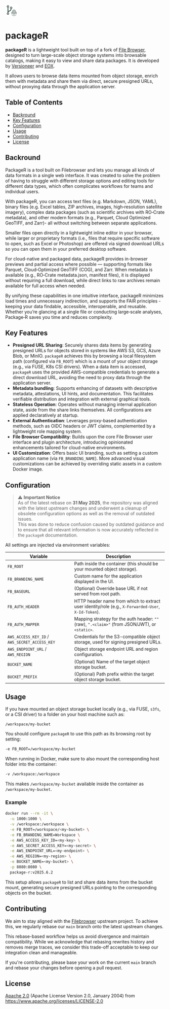 <img src="https://raw.githubusercontent.com/versioneer-tech/package-r-design/main/logo.png" height="40"/>

# packageR
<a name="introduction"></a>

**packageR** is a lightweight tool built on top of a fork of [File Browser](https://github.com/filebrowser/filebrowser/), designed to turn large-scale object storage systems into browsable catalogs, making it easy to view and share data packages. It is developed by [Versioneer](https://versioneer.at) and [EOX](https://eox.at).

It allows users to browse data items mounted from object storage, enrich them with metadata and share them via direct, secure presigned URLs, without proxying data through the application server.

## Table of Contents
- [Backround](#backround)
- [Key Features](#key-features)
- [Configuration](#configuration)
- [Usage](#usage)
- [Contributing](#contributing)
- [License](#license)

## Backround

PackageR is a tool built on Filebrowser and lets you manage all kinds of data formats in a single web interface. It was created to solve the problem of having to struggle with different storage options and editing tools for different data types, which often complicates workflows for teams and individual users.

With packageR, you can access text files (e.g. Markdown, JSON, YAML), binary files (e.g. Excel tables, ZIP archives, images, high‑resolution satellite imagery), complex data packages (such as scientific archives with RO‑Crate metadata), and other modern formats (e.g., Parquet, Cloud Optimized GeoTIFF, and Zarr)- all without switching between separate applications.

Smaller files open directly in a lightweight inline editor in your browser, while larger or proprietary formats (i.e., files that require specific software to open, such as Excel or Photoshop) are offered via signed download URLs so you can open them in your preferred desktop software.

For cloud-native and packaged data, packageR provides in-browser previews and partial access where possible — supporting formats like Parquet, Cloud‑Optimized GeoTIFF (COG), and Zarr. When metadata is available (e.g., RO‑Crate metadata.json, manifest files), it is displayed without requiring a full download, while direct links to raw archives remain available for full access when needed.

By unifying these capabilities in one intuitive interface, packageR minimizes load times and unnecessary indirection, and supports the FAIR principles - keeping your data findable, accessible, interoperable, and reusable. Whether you’re glancing at a single file or conducting large‑scale analyses, Package‑R saves you time and reduces complexity.


## Key Features
<a name="key-features"></a>

- **Presigned URL Sharing**: Securely shares data items by generating presigned URLs for objects stored in systems like AWS S3, GCS, Azure Blob, or MinIO. `packageR` achieves this by browsing a local filesystem path (configured via `FB_ROOT`) which is a mount of your object storage (e.g., via FUSE, K8s CSI drivers). When a data item is accessed, `packageR` uses the provided AWS-compatible credentials to generate a direct download URL, avoiding the need to proxy data through the application server.
- **Metadata bundling**: Supports enhancing of datasets with descriptive metadata, attestations, UI hints, and documentation. This facilitates verifiable distribution and integration with external graphical tools.
- **Stateless Operation**: Operates without managing internal application state, aside from the share links themselves. All configurations are applied declaratively at startup.
- **External Authentication**: Leverages proxy-based authentication methods, such as OIDC headers or JWT claims, complemented by a lightweight role mapping system.
- **File Browser Compatibility**: Builds upon the core File Browser user interface and plugin architecture, introducing opinionated enhancements tailored for cloud-native environments.
- **UI Customization**: Offers basic UI branding, such as setting a custom application name (via `FB_BRANDING_NAME`). More advanced visual customizations can be achieved by overriding static assets in a custom Docker image.

## Configuration
<a name="configuration"></a>

> ⚠️ **Important Notice**  
> As of the latest rebase on **31 May 2025**, the repository was aligned with the latest upstream changes and underwent a cleanup of obsolete configuration options as well as the removal of outdated issues.  
> This was done to reduce confusion caused by outdated guidance and to ensure that all relevant information is now accurately reflected in the `packageR` documentation.


All settings are injected via environment variables:

| Variable                                       | Description                                                                                                  |
|------------------------------------------------|--------------------------------------------------------------------------------------------------------------|
| `FB_ROOT`                                      | Path inside the container (this should be your mounted object storage).                                      |
| `FB_BRANDING_NAME`                             | Custom name for the application displayed in the UI.                                                         |
| `FB_BASEURL`                                   | (Optional) Override base URL if not served from root path.                                                   |
| `FB_AUTH_HEADER`                               | HTTP header name from which to extract user identity/role (e.g., `X-Forwarded-User`, `X-Id-Token`).          |
| `FB_AUTH_MAPPER`                               | Mapping strategy for the auth header: `""` (raw), `".<claim>"` (from JSON/JWT), or `<static>`.               |
| `AWS_ACCESS_KEY_ID` / `AWS_SECRET_ACCESS_KEY`  | Credentials for the S3-compatible object storage, used for signing presigned URLs.                           |
| `AWS_ENDPOINT_URL` / `AWS_REGION`              | Object storage endpoint URL and region configuration.                                                        |
| `BUCKET_NAME`                                  | (Optional) Name of the target object storage bucket.                                                         |
| `BUCKET_PREFIX`                                | (Optional) Path prefix within the target object storage bucket.                                              |

## Usage
<a name="usage"></a>

If you have mounted an object storage bucket locally (e.g., via FUSE, `s3fs`, or a CSI driver) to a folder on your host machine such as:

```
/workspace/my-bucket
```

You should configure `packageR` to use this path as its browsing root by setting:

```bash
-e FB_ROOT=/workspace/my-bucket
```

When running in Docker, make sure to also mount the corresponding host folder into the container:

```bash
-v /workspace:/workspace
```

This makes `/workspace/my-bucket` available inside the container as `/workspace/my-bucket`.

### Example

```bash
docker run --rm -it \
  -u 1000:1000 \
  -v /workspace:/workspace \
  -e FB_ROOT=/workspace/<my-bucket> \
  -e FB_BRANDING_NAME=Workspace \
  -e AWS_ACCESS_KEY_ID=<my-key> \
  -e AWS_SECRET_ACCESS_KEY=<my-secret> \
  -e AWS_ENDPOINT_URL=<my-endpoint> \
  -e AWS_REGION=<my-region> \
  -e BUCKET_NAME=<my-bucket> \
  -p 8080:8080 \
  package-r:v2025.6.2
```

This setup allows `packageR` to list and share data items from the bucket mount, generating secure presigned URLs pointing to the corresponding objects on the bucket.

## Contributing
<a name="contributing"></a>

We aim to stay aligned with the [Filebrowser](https://github.com/filebrowser/filebrowser) upstream project. To achieve this, we regularly rebase our `main` branch onto the latest upstream changes.

This rebase-based workflow helps us avoid divergence and maintain compatibility. While we acknowledge that rebasing rewrites history and removes merge traces, we consider this trade-off acceptable to keep our integration clean and manageable.

If you're contributing, please base your work on the current `main` branch and rebase your changes before opening a pull request.

## License

[Apache 2.0](LICENSE) (Apache License Version 2.0, January 2004) from https://www.apache.org/licenses/LICENSE-2.0